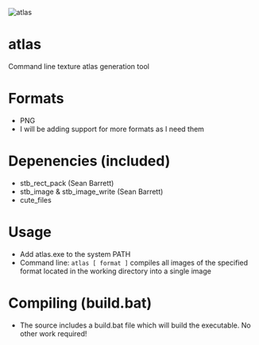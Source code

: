 ![atlas](https://user-images.githubusercontent.com/23220511/123022435-6acacf80-d39b-11eb-9aa8-7710ecb5b4f9.png)

# atlas
Command line texture atlas generation tool

# Formats
* PNG
* I will be adding support for more formats as I need them

# Depenencies (included)
* stb_rect_pack (Sean Barrett)
* stb_image & stb_image_write (Sean Barrett)
* cute_files

# Usage
* Add atlas.exe to the system PATH
* Command line: `atlas [ format ]` compiles all images of the specified format located in the working directory into a single image

# Compiling (build.bat)
* The source includes a build.bat file which will build the executable. No other work required!
